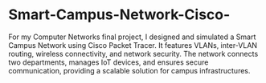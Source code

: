 # Smart-Campus-Network-Cisco-
For my Computer Networks final project, I designed and simulated a Smart Campus Network using Cisco Packet Tracer. It features VLANs, inter-VLAN routing, wireless connectivity, and network security. The network connects two departments, manages IoT devices, and ensures secure communication, providing a scalable solution for campus infrastructures.
